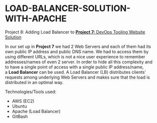 # LOAD-BALANCER-SOLUTION-WITH-APACHE
Project 8: Adding Load Balancer to [**Project 7:** DevOps Tooling Website Solution](https://github.com/hectorproko/Devops-Tooling-Website-Solution/blob/main/Project7_Step.md)  

In our set up in **Project 7** we had 2 Web Servers and each of them had its own public IP address and public DNS name. We had to access them by using different URLs, which is not a nice user experience to remember addresses/names of even 2 server.
In order to hide all this complexity and to have a single point of access with a single public IP address/name, a **Load Balancer** can be used. A Load Balancer (LB) distributes clients’ requests among underlying Web Servers and makes sure that the load is distributed in an optimal way.

Technologies/Tools used:
* AWS (EC2)
* Ubuntu
* Apache (Load Balancer)
* GitBash